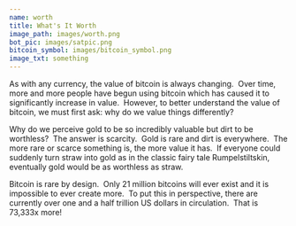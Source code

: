```yaml
---
name: worth
title: What's It Worth
image_path: images/worth.png
bot_pic: images/satpic.png
bitcoin_symbol: images/bitcoin_symbol.png
image_txt: something
---
```

As with any currency, the value of bitcoin is always changing.  Over time, more and more people have begun using bitcoin which has caused it to significantly increase in value.  However, to better understand the value of bitcoin, we must first ask: why do we value things differently?
Why do we perceive gold to be so incredibly valuable but dirt to be worthless?  The answer is scarcity.  Gold is rare and dirt is everywhere.  The more rare or scarce something is, the more value it has.  If everyone could suddenly turn straw into gold as in the classic fairy tale Rumpelstiltskin, eventually gold would be as worthless as straw.
Bitcoin is rare by design.  Only 21 million bitcoins will ever exist and it is impossible to ever create more.  To put this in perspective, there are currently over one and a half trillion US dollars in circulation.  That is 73,333x more!  